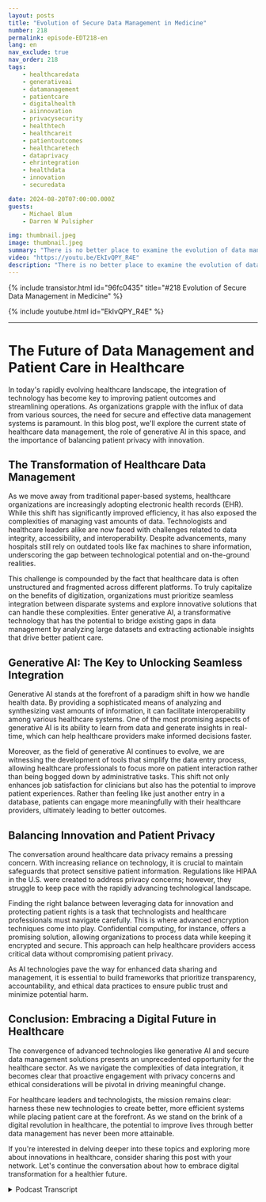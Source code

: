 ```yaml
---
layout: posts
title: "Evolution of Secure Data Management in Medicine"
number: 218
permalink: episode-EDT218-en
lang: en
nav_exclude: true
nav_order: 218
tags:
    - healthcaredata
    - generativeai
    - datamanagement
    - patientcare
    - digitalhealth
    - aiinnovation
    - privacysecurity
    - healthtech
    - healthcareit
    - patientoutcomes
    - healthcaretech
    - dataprivacy
    - ehrintegration
    - healthdata
    - innovation
    - securedata

date: 2024-08-20T07:00:00.000Z
guests:
    - Michael Blum
    - Darren W Pulsipher

img: thumbnail.jpeg
image: thumbnail.jpeg
summary: "There is no better place to examine the evolution of data management and digital transformation than healthcare, and no better guest than one of the pioneers in healthcare information technology, Dr. Michael Blum. Check out the compelling interview with Darren and Dr. Michael Blum."
video: "https://youtu.be/EkIvQPY_R4E"
description: "There is no better place to examine the evolution of data management and digital transformation than healthcare, and no better guest than one of the pioneers in healthcare information technology, Dr. Michael Blum. Check out the compelling interview with Darren and Dr. Michael Blum."
---
```


<div>
{% include transistor.html id="96fc0435" title="#218 Evolution of Secure Data Management in Medicine" %}

{% include youtube.html id="EkIvQPY_R4E" %}
</div>

---

# The Future of Data Management and Patient Care in Healthcare

In today's rapidly evolving healthcare landscape, the integration of technology has become key to improving patient outcomes and streamlining operations. As organizations grapple with the influx of data from various sources, the need for secure and effective data management systems is paramount. In this blog post, we'll explore the current state of healthcare data management, the role of generative AI in this space, and the importance of balancing patient privacy with innovation. 

## The Transformation of Healthcare Data Management 

As we move away from traditional paper-based systems, healthcare organizations are increasingly adopting electronic health records (EHR). While this shift has significantly improved efficiency, it has also exposed the complexities of managing vast amounts of data. Technologists and healthcare leaders alike are now faced with challenges related to data integrity, accessibility, and interoperability. Despite advancements, many hospitals still rely on outdated tools like fax machines to share information, underscoring the gap between technological potential and on-the-ground realities.

This challenge is compounded by the fact that healthcare data is often unstructured and fragmented across different platforms. To truly capitalize on the benefits of digitization, organizations must prioritize seamless integration between disparate systems and explore innovative solutions that can handle these complexities. Enter generative AI, a transformative technology that has the potential to bridge existing gaps in data management by analyzing large datasets and extracting actionable insights that drive better patient care.

## Generative AI: The Key to Unlocking Seamless Integration

Generative AI stands at the forefront of a paradigm shift in how we handle health data. By providing a sophisticated means of analyzing and synthesizing vast amounts of information, it can facilitate interoperability among various healthcare systems. One of the most promising aspects of generative AI is its ability to learn from data and generate insights in real-time, which can help healthcare providers make informed decisions faster.

Moreover, as the field of generative AI continues to evolve, we are witnessing the development of tools that simplify the data entry process, allowing healthcare professionals to focus more on patient interaction rather than being bogged down by administrative tasks. This shift not only enhances job satisfaction for clinicians but also has the potential to improve patient experiences. Rather than feeling like just another entry in a database, patients can engage more meaningfully with their healthcare providers, ultimately leading to better outcomes.

## Balancing Innovation and Patient Privacy

The conversation around healthcare data privacy remains a pressing concern. With increasing reliance on technology, it is crucial to maintain safeguards that protect sensitive patient information. Regulations like HIPAA in the U.S. were created to address privacy concerns; however, they struggle to keep pace with the rapidly advancing technological landscape. 

Finding the right balance between leveraging data for innovation and protecting patient rights is a task that technologists and healthcare professionals must navigate carefully. This is where advanced encryption techniques come into play. Confidential computing, for instance, offers a promising solution, allowing organizations to process data while keeping it encrypted and secure. This approach can help healthcare providers access critical data without compromising patient privacy.

As AI technologies pave the way for enhanced data sharing and management, it is essential to build frameworks that prioritize transparency, accountability, and ethical data practices to ensure public trust and minimize potential harm.

## Conclusion: Embracing a Digital Future in Healthcare 

The convergence of advanced technologies like generative AI and secure data management solutions presents an unprecedented opportunity for the healthcare sector. As we navigate the complexities of data integration, it becomes clear that proactive engagement with privacy concerns and ethical considerations will be pivotal in driving meaningful change. 

For healthcare leaders and technologists, the mission remains clear: harness these new technologies to create better, more efficient systems while placing patient care at the forefront. As we stand on the brink of a digital revolution in healthcare, the potential to improve lives through better data management has never been more attainable.

If you're interested in delving deeper into these topics and exploring more about innovations in healthcare, consider sharing this post with your network. Let's continue the conversation about how to embrace digital transformation for a healthier future.



<details>
<summary> Podcast Transcript </summary>

<p></p>

</details>

